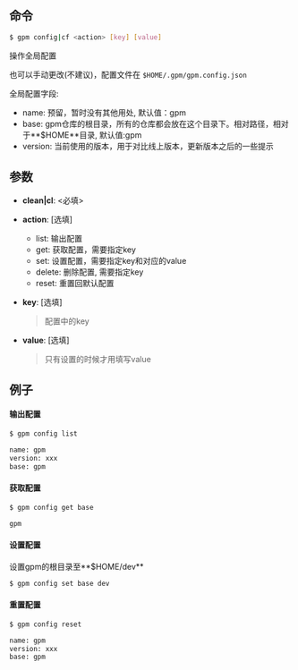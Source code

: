 ## 命令

```bash
$ gpm config|cf <action> [key] [value]
```

操作全局配置

也可以手动更改(不建议)，配置文件在 ``$HOME/.gpm/gpm.config.json``

全局配置字段:

- name: 预留，暂时没有其他用处, 默认值：gpm
- base: gpm仓库的根目录，所有的仓库都会放在这个目录下。相对路径，相对于**$HOME**目录, 默认值:gpm
- version: 当前使用的版本，用于对比线上版本，更新版本之后的一些提示

## 参数

- **clean|cl**: <必填>

- **action**: [选填]
    - list: 输出配置
    - get: 获取配置，需要指定key
    - set: 设置配置，需要指定key和对应的value
    - delete: 删除配置, 需要指定key
    - reset: 重置回默认配置

- **key**: [选填]
    > 配置中的key
    
- **value**: [选填]
    > 只有设置的时候才用填写value

## 例子

#### 输出配置

```bash
$ gpm config list

name: gpm
version: xxx
base: gpm
```

#### 获取配置

```bash
$ gpm config get base

gpm
```

#### 设置配置

设置gpm的根目录至**$HOME/dev**

```bash
$ gpm config set base dev
```

#### 重置配置

```bash
$ gpm config reset

name: gpm
version: xxx
base: gpm
```